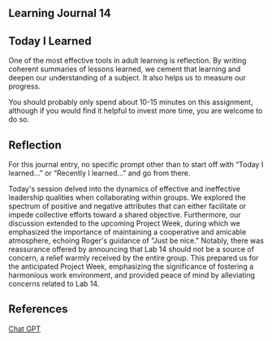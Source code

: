 ## Learning Journal 14

## Today I Learned

One of the most effective tools in adult learning is reflection. By writing coherent summaries of lessons learned, we cement that learning and deepen our understanding of a subject. It also helps us to measure our progress.

You should probably only spend about 10-15 minutes on this assignment, although if you would find it helpful to invest more time, you are welcome to do so.

## Reflection

For this journal entry, no specific prompt other than to start off with “Today I learned…” or “Recently I learned…” and go from there.

Today's session delved into the dynamics of effective and ineffective leadership qualities when collaborating within groups. We explored the spectrum of positive and negative attributes that can either facilitate or impede collective efforts toward a shared objective. Furthermore, our discussion extended to the upcoming Project Week, during which we emphasized the importance of maintaining a cooperative and amicable atmosphere, echoing Roger's guidance of "Just be nice." Notably, there was reassurance offered by announcing that Lab 14 should not be a source of concern, a relief warmly received by the entire group. This prepared us for the anticipated Project Week, emphasizing the significance of fostering a harmonious work environment, and provided peace of mind by alleviating concerns related to Lab 14.

## References

[Chat GPT](https://chat.openai.com/share/531db08f-0696-4667-87ca-72bb7c5d6ea5) 
